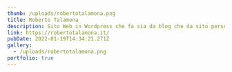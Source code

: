 ```yaml
---
thumb: /uploads/robertotalamona.png
title: Roberto Talamona
description: Sito Web in Wordpress che fa sia da blog che da sito personale
link: https://robertotalamona.it/
pubDate: 2022-01-19T14:34:21.271Z
gallery:
  - /uploads/robertotalamona.png
portfolio: true
---
```

